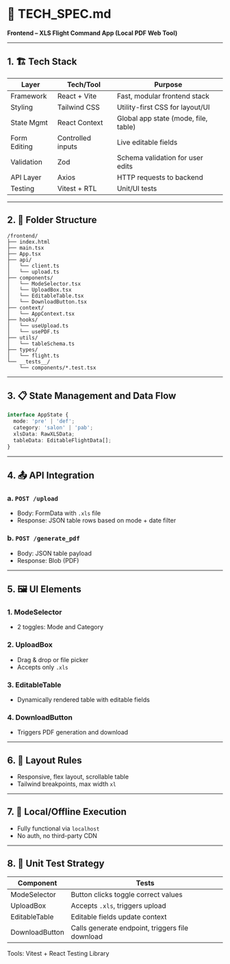 
# 📄 TECH_SPEC.md  
**Frontend – XLS Flight Command App (Local PDF Web Tool)**

---

## 1. 🏗️ Tech Stack

| Layer           | Tech/Tool         | Purpose                            |
|----------------|-------------------|------------------------------------|
| Framework      | React + Vite      | Fast, modular frontend stack       |
| Styling        | Tailwind CSS      | Utility-first CSS for layout/UI    |
| State Mgmt     | React Context     | Global app state (mode, file, table) |
| Form Editing   | Controlled inputs | Live editable fields               |
| Validation     | Zod               | Schema validation for user edits   |
| API Layer      | Axios             | HTTP requests to backend           |
| Testing        | Vitest + RTL      | Unit/UI tests                      |

---

## 2. 📂 Folder Structure

```
/frontend/
├── index.html
├── main.tsx
├── App.tsx
├── api/
│   └── client.ts
│   └── upload.ts
├── components/
│   └── ModeSelector.tsx
│   └── UploadBox.tsx
│   └── EditableTable.tsx
│   └── DownloadButton.tsx
├── context/
│   └── AppContext.tsx
├── hooks/
│   └── useUpload.ts
│   └── usePDF.ts
├── utils/
│   └── tableSchema.ts
├── types/
│   └── flight.ts
└── __tests__/
    └── components/*.test.tsx
```

---

## 3. 📋 State Management and Data Flow

```ts
interface AppState {
  mode: 'pre' | 'def';
  category: 'salon' | 'pab';
  xlsData: RawXLSData;
  tableData: EditableFlightData[];
}
```

---

## 4. 📤 API Integration

### a. `POST /upload`
- Body: FormData with `.xls` file
- Response: JSON table rows based on mode + date filter

### b. `POST /generate_pdf`
- Body: JSON table payload
- Response: Blob (PDF)

---

## 5. 🖼️ UI Elements

### 1. ModeSelector
- 2 toggles: Mode and Category

### 2. UploadBox
- Drag & drop or file picker
- Accepts only `.xls`

### 3. EditableTable
- Dynamically rendered table with editable fields

### 4. DownloadButton
- Triggers PDF generation and download

---

## 6. 📏 Layout Rules

- Responsive, flex layout, scrollable table
- Tailwind breakpoints, max width `xl`

---

## 7. 🔐 Local/Offline Execution

- Fully functional via `localhost`
- No auth, no third-party CDN

---

## 8. 🧪 Unit Test Strategy

| Component        | Tests                                               |
|------------------|-----------------------------------------------------|
| ModeSelector     | Button clicks toggle correct values                 |
| UploadBox        | Accepts `.xls`, triggers upload                     |
| EditableTable    | Editable fields update context                      |
| DownloadButton   | Calls generate endpoint, triggers file download     |

Tools: Vitest + React Testing Library
